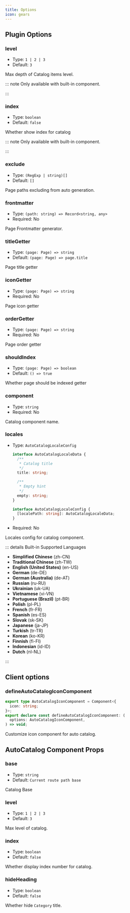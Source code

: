 ```yaml
---
title: Options
icon: gears
---
```


## Plugin Options

### level

- Type: `1 | 2 | 3`
- Default: `3`

Max depth of Catalog items level.

::: note Only available with built-in component.

:::

### index

- Type: `boolean`
- Default: `false`

Whether show index for catalog

::: note Only available with built-in component.

:::

### exclude

- Type: `(RegExp | string)[]`
- Default: `[]`

Page paths excluding from auto generation.

### frontmatter

- Type: `(path: string) => Record<string, any>`
- Required: No

Page Frontmatter generator.

### titleGetter

- Type: `(page: Page) => string`
- Default: `(page: Page) => page.title`

Page title getter

### iconGetter

- Type: `(page: Page) => string`
- Required: No

Page icon getter

### orderGetter

- Type: `(page: Page) => string`
- Required: No

Page order getter

### shouldIndex

- Type: `(page: Page) => boolean`
- Default: `() => true`

Whether page should be indexed getter

### component

- Type: `string`
- Required: No

Catalog component name.

### locales

- Type: `AutoCatalogLocaleConfig`

  ```ts
  interface AutoCatalogLocaleData {
    /**
     * Catalog title
     */
    title: string;

    /**
     * Empty hint
     */
    empty: string;
  }

  interface AutoCatalogLocaleConfig {
    [localePath: string]: AutoCatalogLocaleData;
  }
  ```

- Required: No

Locales config for catalog component.

::: details Built-in Supported Languages

- **Simplified Chinese** (zh-CN)
- **Traditional Chinese** (zh-TW)
- **English (United States)** (en-US)
- **German** (de-DE)
- **German (Australia)** (de-AT)
- **Russian** (ru-RU)
- **Ukrainian** (uk-UA)
- **Vietnamese** (vi-VN)
- **Portuguese (Brazil)** (pt-BR)
- **Polish** (pl-PL)
- **French** (fr-FR)
- **Spanish** (es-ES)
- **Slovak** (sk-SK)
- **Japanese** (ja-JP)
- **Turkish** (tr-TR)
- **Korean** (ko-KR)
- **Finnish** (fi-FI)
- **Indonesian** (id-ID)
- **Dutch** (nl-NL)

:::

## Client options

### defineAutoCatalogIconComponent

```ts
export type AutoCatalogIconComponent = Component<{
  icon: string;
}>;
export declare const defineAutoCatalogIconComponent: (
  options: AutoCatalogIconComponent,
) => void;
```

Customize icon component for auto catalog.

## AutoCatalog Component Props

### base

- Type: `string`
- Default: `Current route path base`

Catalog Base

### level

- Type: `1 | 2 | 3`
- Default: `3`

Max level of catalog.

### index

- Type: `boolean`
- Default: `false`

Whether display index number for catalog.

### hideHeading

- Type: `boolean`
- Default: `false`

Whether hide `Category` title.
